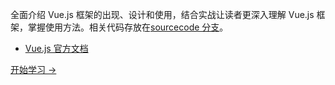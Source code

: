 全面介绍 Vue.js 框架的出现、设计和使用，结合实战让读者更深入理解 Vue.js 框架，掌握使用方法。相关代码存放在[sourcecode 分支]()。
- [Vue.js 官方文档](https://cn.vuejs.org/v2/guide/)

[开始学习 ->]()

